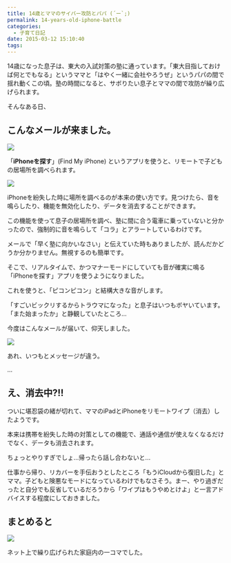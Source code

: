 ```yaml
---
title: 14歳とママのサイバー攻防とパパ (´ー`;)
permalink: 14-years-old-iphone-battle
categories:
  - 子育て日記
date: 2015-03-12 15:10:40
tags:
---
```


14歳になった息子は、東大の入試対策の塾に通っています。「東大目指しておけば何とでもなる」というママと「はやく一緒に会社やろうぜ」というパパの間で揺れ動くこの頃。塾の時間になると、サボりたい息子とママの間で攻防が繰り広げられます。

そんなある日、

## こんなメールが来ました。

![](/images/ia-kid/201502-find-iphone-sound.png)

「**iPhoneを探す**」(Find My iPhone) というアプリを使うと、リモートで子どもの居場所を調べられます。

![](/images/ia-kid/201502-find-iphone-actions.png)

iPhoneを紛失した時に場所を調べるのが本来の使い方です。見つけたら、音を鳴らしたり、機能を無効化したり、データを消去することができます。

この機能を使って息子の居場所を調べ、塾に間に合う電車に乗っていないと分かったので、強制的に音を鳴らして「コラ」とアラートしているわけです。

メールで「早く塾に向かいなさい」と伝えていた時もありましたが、読んだかどうか分かりません。無視するのも簡単です。

そこで、リアルタイムで、かつマナーモードにしていても音が確実に鳴る「iPhoneを探す」アプリを使うようになりました。

これを使うと、「ピコンピコン」と結構大きな音がします。

「すごいビックリするからトラウマになった」と息子はいつもボヤいています。
「また始まったか」と静観していたところ...

今度はこんなメールが届いて、仰天しました。

![](/images/ia-kid/201502-find-iphone-erase.png)

あれ、いつもとメッセージが違う。

...

## え、消去中?!!

ついに堪忍袋の緒が切れて、ママのiPadとiPhoneをリモートワイプ（消去）したようです。

本来は携帯を紛失した時の対策としての機能で、通話や通信が使えなくなるだけでなく、データも消去されます。

ちょっとやりすぎでしょ...帰ったら話し合わないと...

仕事から帰り、リカバーを手伝おうとしたところ「もうiCloudから復旧した」とママ。子どもと険悪なモードになっているわけでもなさそう。まー、やり過ぎだったと自分でも反省しているだろうから「ワイプはもうやめとけよ」と一言アドバイスする程度にしておきました。

## まとめると

![](http://files.cms-ia.info/200000349-f2bb4f3b58/cyber-attack.png)

ネット上で繰り広げられた家庭内の一コマでした。